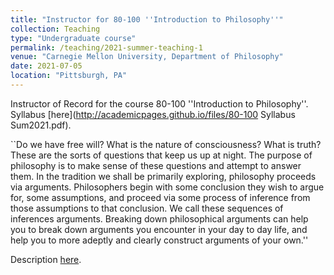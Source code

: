 ```yaml
---
title: "Instructor for 80-100 ''Introduction to Philosophy''"
collection: Teaching
type: "Undergraduate course"
permalink: /teaching/2021-summer-teaching-1
venue: "Carnegie Mellon University, Department of Philosophy"
date: 2021-07-05
location: "Pittsburgh, PA"
---
```


Instructor of Record for the course 80-100 ''Introduction to Philosophy''. Syllabus [here](http://academicpages.github.io/files/80-100 Syllabus Sum2021.pdf).

``Do we have free will? What is the nature of consciousness? What is truth? These are the sorts of questions
that keep us up at night. The purpose of philosophy is to make sense of these questions and attempt to answer
them. In the tradition we shall be primarily exploring, philosophy proceeds via arguments. Philosophers
begin with some conclusion they wish to argue for, some assumptions, and proceed via some process of
inference from those assumptions to that conclusion. We call these sequences of inferences arguments.
Breaking down philosophical arguments can help you to break down arguments you encounter in your day
to day life, and help you to more adeptly and clearly construct arguments of your own.''

Description [here](http://coursecatalog.web.cmu.edu/schools-colleges/dietrichcollegeofhumanitiesandsocialsciences/departmentofphilosophy/courses/).
